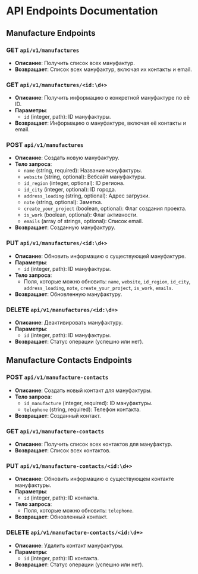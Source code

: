 # API Endpoints Documentation

## Manufacture Endpoints

### GET `api/v1/manufactures`

- **Описание**: Получить список всех мануфактур.
- **Возвращает**: Список всех мануфактур, включая их контакты и email.

### GET `api/v1/manufactures/<id:\d+>`

- **Описание**: Получить информацию о конкретной мануфактуре по её ID.
- **Параметры**:
   - `id` (integer, path): ID мануфактуры.
- **Возвращает**: Информацию о мануфактуре, включая её контакты и email.

### POST `api/v1/manufactures`

- **Описание**: Создать новую мануфактуру.
- **Тело запроса**:
   - `name` (string, required): Название мануфактуры.
   - `website` (string, optional): Вебсайт мануфактуры.
   - `id_region` (integer, optional): ID региона.
   - `id_city` (integer, optional): ID города.
   - `address_loading` (string, optional): Адрес загрузки.
   - `note` (string, optional): Заметка.
   - `create_your_project` (boolean, optional): Флаг создания проекта.
   - `is_work` (boolean, optional): Флаг активности.
   - `emails` (array of strings, optional): Список email.
- **Возвращает**: Созданную мануфактуру.

### PUT `api/v1/manufactures/<id:\d+>`

- **Описание**: Обновить информацию о существующей мануфактуре.
- **Параметры**:
   - `id` (integer, path): ID мануфактуры.
- **Тело запроса**:
   - Поля, которые можно обновить: `name`, `website`, `id_region`, `id_city`, `address_loading`, `note`, `create_your_project`, `is_work`, `emails`.
- **Возвращает**: Обновленную мануфактуру.

### DELETE `api/v1/manufactures/<id:\d+>`

- **Описание**: Деактивировать мануфактуру.
- **Параметры**:
   - `id` (integer, path): ID мануфактуры.
- **Возвращает**: Статус операции (успешно или нет).

## Manufacture Contacts Endpoints

### POST `api/v1/manufacture-contacts`

- **Описание**: Создать новый контакт для мануфактуры.
- **Тело запроса**:
   - `id_manufacture` (integer, required): ID мануфактуры.
   - `telephone` (string, required): Телефон контакта.
- **Возвращает**: Созданный контакт.

### GET `api/v1/manufacture-contacts`

- **Описание**: Получить список всех контактов для мануфактур.
- **Возвращает**: Список всех контактов.

### PUT `api/v1/manufacture-contacts/<id:\d+>`

- **Описание**: Обновить информацию о существующем контакте мануфактуры.
- **Параметры**:
   - `id` (integer, path): ID контакта.
- **Тело запроса**:
   - Поля, которые можно обновить: `telephone`.
- **Возвращает**: Обновленный контакт.

### DELETE `api/v1/manufacture-contacts/<id:\d+>`

- **Описание**: Удалить контакт мануфактуры.
- **Параметры**:
   - `id` (integer, path): ID контакта.
- **Возвращает**: Статус операции (успешно или нет).